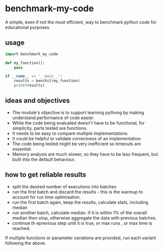 # benchmark-my-code
A simple, even if not the most efficient, way to benchmark python code for educational purposes. 

## usage 

```python
import benchmark_my_code

def my_function():
    pass

if __name__ == '__main__':
    results = benchit(my_function)
    print(results)
```


## ideas and objectives

* The module's objective is to support learning pythong by making understand performance of code easier. 
* While the code being evaluated doesn't have to be functional, for simplicity, parts tested are functions. 
* It needs to be easy to compare multiple implementations. 
* It could be helpful to validate correctness of an implementation.
* The code being tested might be very inefficient so timeouts are essential. 
* Memory analysis are much slower, so they have to be less frequent, but built into the default behaviour. 

## how to get reliable results

* split the desired number of executions into batches
* run the first batch and discard the results - this is the warmup to account for run time optimisation.
* run the first batch again, keep the results, calculate stats, including median
* run another batch, calculate median. if it is within 1% of the overall median then stop, otherwise aggregate the data with previous batches. 
* continue th eprevious step until it is true, or max runs , or max time is reached. 

If multiple functions or parameter variations are provided, run each variant following the above.  
